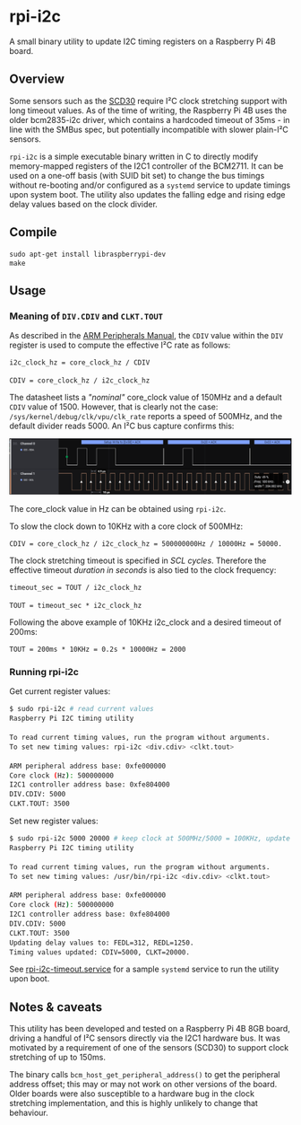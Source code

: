 # rpi-i2c
A small binary utility to update I2C timing registers on a Raspberry Pi 4B board.

## Overview
Some sensors such as the [SCD30](https://www.sensirion.com/en/environmental-sensors/carbon-dioxide-sensors/carbon-dioxide-sensors-co2/)
require I²C clock stretching support with long timeout values. As of the time of writing, the Raspberry Pi 4B uses the older bcm2835-i2c
driver, which contains a hardcoded timeout of 35ms - in line with the SMBus spec, but potentially incompatible with slower plain-I²C
sensors.

`rpi-i2c` is a simple executable binary written in C to directly modify memory-mapped registers of the I2C1 controller of the BCM2711.
It can be used on a one-off basis (with SUID bit set) to change the bus timings without re-booting and/or configured as a `systemd` service
to update timings upon system boot. The utility also updates the falling edge and rising edge delay values based on the clock divider.

## Compile

```
sudo apt-get install libraspberrypi-dev
make
```

## Usage

### Meaning of `DIV.CDIV` and `CLKT.TOUT`
As described in the [ARM Peripherals Manual](https://www.raspberrypi.org/documentation/hardware/raspberrypi/bcm2711/rpi_DATA_2711_1p0.pdf),
the `CDIV` value within the `DIV` register is used to compute the effective I²C rate as follows:
```
i2c_clock_hz = core_clock_hz / CDIV

CDIV = core_clock_hz / i2c_clock_hz
```
The datasheet lists a *"nominal"* core_clock value of 150MHz and a default `CDIV` value of 1500. However, that is clearly not the case:
`/sys/kernel/debug/clk/vpu/clk_rate` reports a speed of 500MHz, and the default divider reads 5000. An I²C bus capture confirms this:

![I2C 100KHz capture](img/i2c-100khz.png "I2C 100KHz capture")

The core_clock value in Hz can be obtained using `rpi-i2c`.

To slow the clock down to 10KHz with a core clock of 500MHz:

```
CDIV = core_clock_hz / i2c_clock_hz = 500000000Hz / 10000Hz = 50000.
```

The clock stretching timeout is specified in *SCL cycles*. Therefore the effective timeout *duration in seconds* is also tied to
the clock frequency:

```
timeout_sec = TOUT / i2c_clock_hz

TOUT = timeout_sec * i2c_clock_hz
```

Following the above example of 10KHz i2c_clock and a desired timeout of 200ms:
```
TOUT = 200ms * 10KHz = 0.2s * 10000Hz = 2000
```

### Running rpi-i2c

Get current register values:
```bash
$ sudo rpi-i2c # read current values
Raspberry Pi I2C timing utility

To read current timing values, run the program without arguments.
To set new timing values: rpi-i2c <div.cdiv> <clkt.tout>

ARM peripheral address base: 0xfe000000
Core clock (Hz): 500000000
I2C1 controller address base: 0xfe804000
DIV.CDIV: 5000
CLKT.TOUT: 3500
```

Set new register values:
```bash
$ sudo rpi-i2c 5000 20000 # keep clock at 500MHz/5000 = 100KHz, update timeout to 20K cycles = 200ms
Raspberry Pi I2C timing utility

To read current timing values, run the program without arguments.
To set new timing values: /usr/bin/rpi-i2c <div.cdiv> <clkt.tout>

ARM peripheral address base: 0xfe000000
Core clock (Hz): 500000000
I2C1 controller address base: 0xfe804000
DIV.CDIV: 5000
CLKT.TOUT: 3500
Updating delay values to: FEDL=312, REDL=1250.
Timing values updated: CDIV=5000, CLKT=20000.
```

See [rpi-i2c-timeout.service](rpi-i2c-timeout.service) for a sample `systemd` service to run the utility upon boot.

## Notes & caveats

This utility has been developed and tested on a Raspberry Pi 4B 8GB board, driving a handful of I²C sensors directly
via the I2C1 hardware bus. It was motivated by a requirement of one of the sensors (SCD30) to support clock stretching
of up to 150ms.

The binary calls `bcm_host_get_peripheral_address()` to get the peripheral address offset; this may or may not work on
other versions of the board. Older boards were also susceptible to a hardware bug in the clock stretching implementation,
and this is highly unlikely to change that behaviour.
